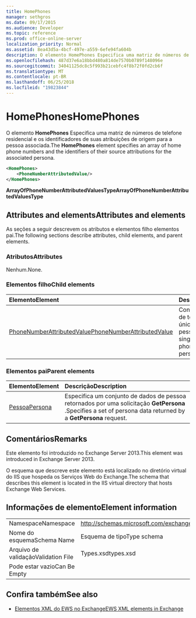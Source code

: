 ```yaml
---
title: HomePhones
manager: sethgros
ms.date: 09/17/2015
ms.audience: Developer
ms.topic: reference
ms.prod: office-online-server
localization_priority: Normal
ms.assetid: 8ea43d5a-4bcf-497e-a559-6efe94fa604b
description: O elemento HomePhones Especifica uma matriz de números de telefone residencial e os identificadores de suas atribuições de origem para a pessoa associada.
ms.openlocfilehash: 487d37e6a18bbd480a814de7570b0789f148096e
ms.sourcegitcommit: 34041125dc8c5f993b21cebfc4f8b72f0fd2cb6f
ms.translationtype: MT
ms.contentlocale: pt-BR
ms.lasthandoff: 06/25/2018
ms.locfileid: "19823844"
---
```

# <a name="homephones"></a><span data-ttu-id="a3e12-103">HomePhones</span><span class="sxs-lookup"><span data-stu-id="a3e12-103">HomePhones</span></span>

<span data-ttu-id="a3e12-104">O elemento **HomePhones** Especifica uma matriz de números de telefone residencial e os identificadores de suas atribuições de origem para a pessoa associada.</span><span class="sxs-lookup"><span data-stu-id="a3e12-104">The **HomePhones** element specifies an array of home phone numbers and the identifiers of their source attributions for the associated persona.</span></span> 
  
```XML
<HomePhones>
    <PhoneNumberAttributedValue/>
</HomePhones>
```

 <span data-ttu-id="a3e12-105">**ArrayOfPhoneNumberAttributedValuesType**</span><span class="sxs-lookup"><span data-stu-id="a3e12-105">**ArrayOfPhoneNumberAttributedValuesType**</span></span>
## <a name="attributes-and-elements"></a><span data-ttu-id="a3e12-106">Attributes and elements</span><span class="sxs-lookup"><span data-stu-id="a3e12-106">Attributes and elements</span></span>

<span data-ttu-id="a3e12-107">As seções a seguir descrevem os atributos e elementos filho elementos pai.</span><span class="sxs-lookup"><span data-stu-id="a3e12-107">The following sections describe attributes, child elements, and parent elements.</span></span>
  
### <a name="attributes"></a><span data-ttu-id="a3e12-108">Atributos</span><span class="sxs-lookup"><span data-stu-id="a3e12-108">Attributes</span></span>

<span data-ttu-id="a3e12-109">Nenhum.</span><span class="sxs-lookup"><span data-stu-id="a3e12-109">None.</span></span>
  
### <a name="child-elements"></a><span data-ttu-id="a3e12-110">Elementos filho</span><span class="sxs-lookup"><span data-stu-id="a3e12-110">Child elements</span></span>

|<span data-ttu-id="a3e12-111">**Elemento**</span><span class="sxs-lookup"><span data-stu-id="a3e12-111">**Element**</span></span>|<span data-ttu-id="a3e12-112">**Descrição**</span><span class="sxs-lookup"><span data-stu-id="a3e12-112">**Description**</span></span>|
|:-----|:-----|
|[<span data-ttu-id="a3e12-113">PhoneNumberAttributedValue</span><span class="sxs-lookup"><span data-stu-id="a3e12-113">PhoneNumberAttributedValue</span></span>](phonenumberattributedvalue.md) <br/> |<span data-ttu-id="a3e12-114">Contém um número de telefone atribuído único para uma pessoa.</span><span class="sxs-lookup"><span data-stu-id="a3e12-114">Contains a single attributed phone number for a persona.</span></span>  <br/> |
   
### <a name="parent-elements"></a><span data-ttu-id="a3e12-115">Elementos pai</span><span class="sxs-lookup"><span data-stu-id="a3e12-115">Parent elements</span></span>

|<span data-ttu-id="a3e12-116">**Elemento**</span><span class="sxs-lookup"><span data-stu-id="a3e12-116">**Element**</span></span>|<span data-ttu-id="a3e12-117">**Descrição**</span><span class="sxs-lookup"><span data-stu-id="a3e12-117">**Description**</span></span>|
|:-----|:-----|
|[<span data-ttu-id="a3e12-118">Pessoa</span><span class="sxs-lookup"><span data-stu-id="a3e12-118">Persona</span></span>](persona.md) <br/> |<span data-ttu-id="a3e12-119">Especifica um conjunto de dados de pessoa retornados por uma solicitação **GetPersona** .</span><span class="sxs-lookup"><span data-stu-id="a3e12-119">Specifies a set of persona data returned by a **GetPersona** request.</span></span>  <br/> |
   
## <a name="remarks"></a><span data-ttu-id="a3e12-120">Comentários</span><span class="sxs-lookup"><span data-stu-id="a3e12-120">Remarks</span></span>

<span data-ttu-id="a3e12-121">Este elemento foi introduzido no Exchange Server 2013.</span><span class="sxs-lookup"><span data-stu-id="a3e12-121">This element was introduced in Exchange Server 2013.</span></span>
  
<span data-ttu-id="a3e12-122">O esquema que descreve este elemento está localizado no diretório virtual do IIS que hospeda os Serviços Web do Exchange.</span><span class="sxs-lookup"><span data-stu-id="a3e12-122">The schema that describes this element is located in the IIS virtual directory that hosts Exchange Web Services.</span></span>
  
## <a name="element-information"></a><span data-ttu-id="a3e12-123">Informações de elemento</span><span class="sxs-lookup"><span data-stu-id="a3e12-123">Element information</span></span>

|||
|:-----|:-----|
|<span data-ttu-id="a3e12-124">Namespace</span><span class="sxs-lookup"><span data-stu-id="a3e12-124">Namespace</span></span>  <br/> |http://schemas.microsoft.com/exchange/services/2006/types  <br/> |
|<span data-ttu-id="a3e12-125">Nome do esquema</span><span class="sxs-lookup"><span data-stu-id="a3e12-125">Schema Name</span></span>  <br/> |<span data-ttu-id="a3e12-126">Esquema de tipo</span><span class="sxs-lookup"><span data-stu-id="a3e12-126">Type schema</span></span>  <br/> |
|<span data-ttu-id="a3e12-127">Arquivo de validação</span><span class="sxs-lookup"><span data-stu-id="a3e12-127">Validation File</span></span>  <br/> |<span data-ttu-id="a3e12-128">Types.xsd</span><span class="sxs-lookup"><span data-stu-id="a3e12-128">types.xsd</span></span>  <br/> |
|<span data-ttu-id="a3e12-129">Pode estar vazio</span><span class="sxs-lookup"><span data-stu-id="a3e12-129">Can Be Empty</span></span>  <br/> ||
   
## <a name="see-also"></a><span data-ttu-id="a3e12-130">Confira também</span><span class="sxs-lookup"><span data-stu-id="a3e12-130">See also</span></span>



- [<span data-ttu-id="a3e12-131">Elementos XML do EWS no Exchange</span><span class="sxs-lookup"><span data-stu-id="a3e12-131">EWS XML elements in Exchange</span></span>](ews-xml-elements-in-exchange.md)

